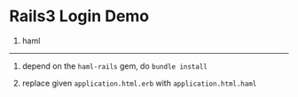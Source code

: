 
Rails3 Login Demo
=================

1. haml
-------

1. depend on the `haml-rails` gem, do `bundle install`

2. replace given `application.html.erb` with `application.html.haml`


